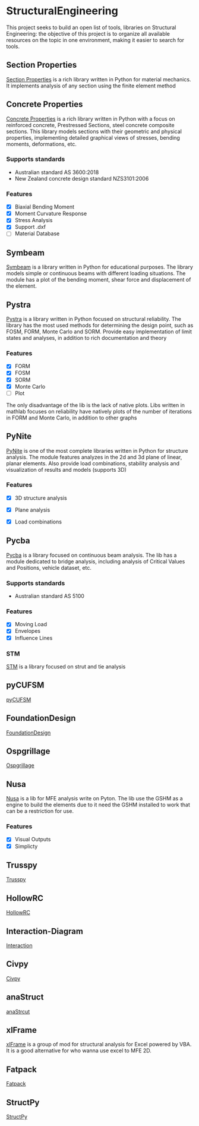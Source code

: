 # StructuralEngineering
This project seeks to build an open list of tools, libraries on Structural Engineering: the objective of this project is to organize all available resources on the topic in one environment, making it easier to search for tools.

## Section Properties

[Section Properties](https://github.com/robbievanleeuwen/section-properties) is a rich library written in Python for material mechanics. It implements analysis of any section using the finite element method

## Concrete Properties

[Concrete Properties](https://github.com/robbievanleeuwen/concrete-properties) is a rich library written in Python with a focus on reinforced concrete, Prestressed Sections, steel concrete composite sections. This library models sections with their geometric and physical properties, implementing detailed graphical views of stresses, bending moments, deformations, etc.

### Supports standards
- Australian standard AS 3600:2018
- New Zealand concrete design standard NZS3101:2006

### Features
- [x] Biaxial Bending Moment
- [x] Moment Curvature Response
- [x] Stress Analysis
- [x] Support .dxf
- [ ] Material Database

## Symbeam

[Symbeam](https://github.com/amcc1996/symbeam) is a library written in Python for educational purposes. The library models simple or continuous beams with different loading situations. The module has a plot of the bending moment, shear force and displacement of the element.

## Pystra

[Pystra](https://github.com/pystra/pystra?tab=readme-ov-file) is a library written in Python focused on structural reliability. The library has the most used methods for determining the design point, such as FOSM, FORM, Monte Carlo and SORM. Provide easy implementation of limit states and analyses, in addition to rich documentation and theory

### Features
- [x] FORM
- [x] FOSM
- [x] SORM
- [x] Monte Carlo
- [ ] Plot

The only disadvantage of the lib is the lack of native plots. Libs written in mathlab focuses on reliability have natively plots of the number of iterations in FORM and Monte Carlo, in addition to other graphs

## PyNite

[PyNite](https://github.com/JWock82/PyNite?tab=readme-ov-file) is one of the most complete libraries written in Python for structure analysis. The module features analyzes in the 2d and 3d plane of linear, planar elements. Also provide load combinations, stability analysis and visualization of results and models (supports 3D)

### Features
- [x] 3D structure analysis
- [x] Plane analysis
- [x] Load combinations


## Pycba

[Pycba](https://github.com/ccaprani/pycba?tab=readme-ov-file) is a library focused on continuous beam analysis. The lib has a module dedicated to bridge analysis, including analysis of Critical Values and Positions, vehicle dataset, etc.

### Supports standards
- Australian standard AS 5100

### Features
- [x] Moving Load
- [x] Envelopes
- [x] Influence Lines

### STM
[STM](https://gitlab.stud.idi.ntnu.no/martgrah/stm) is a library focused on strut and tie analysis

## pyCUFSM

[pyCUFSM](https://github.com/ClearCalcs/pyCUFSM?tab=readme-ov-file)

## FoundationDesign

[FoundationDesign](https://github.com/kunle009/FoundationDesign)

## Ospgrillage 

[Ospgrillage](https://monashsmartstructures.github.io/ospgrillage/index.html)

## Nusa

[Nusa](https://github.com/JorgeDeLosSantos/nusa) is a lib for MFE analysis write on Pyton. The lib use the GSHM as a engine to build the elements due to it need the GSHM installed to work that can be a restriction for use.

### Features
- [x] Visual Outputs
- [x] Simplicty

## Trusspy

[Trusspy](https://github.com/adtzlr/trusspy)

## HollowRC

[HollowRC](https://github.com/Kleissl/HollowRC)

## Interaction-Diagram

[Interaction](https://github.com/onurkoc/interaction-diagram)

## Civpy

[Civpy](https://civpy.readthedocs.io/en/latest/)

## anaStruct

[anaStrcut](https://github.com/ritchie46/anaStruct)


## xlFrame

[xlFrame](https://github.com/LcnGnd/xlFrame) is a group of mod for structural analysis for Excel powered by VBA. It is a good alternative for who wanna use excel to MFE 2D.

## Fatpack

[Fatpack](https://github.com/Gunnstein/fatpack)

## StructPy

[StructPy](https://github.com/BrianChevalier/StructPy?tab=readme-ov-file)
